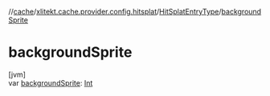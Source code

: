 //[cache](../../../index.md)/[xlitekt.cache.provider.config.hitsplat](../index.md)/[HitSplatEntryType](index.md)/[backgroundSprite](background-sprite.md)

# backgroundSprite

[jvm]\
var [backgroundSprite](background-sprite.md): [Int](https://kotlinlang.org/api/latest/jvm/stdlib/kotlin/-int/index.html)
